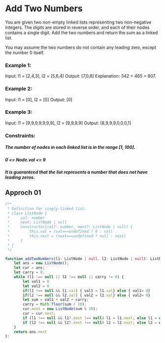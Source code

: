 #  Add Two Numbers
You are given two non-empty linked lists representing two non-negative integers. The digits are stored in reverse order, and each of their nodes contains a single digit. Add the two numbers and return the sum as a linked list.

You may assume the two numbers do not contain any leading zero, except the number 0 itself.
### Example 1:
Input: l1 = [2,4,3], l2 = [5,6,4]
Output: [7,0,8]
Explanation: 342 + 465 = 807.
### Example 2:
Input: l1 = [0], l2 = [0]
Output: [0]
### Example 3:

Input: l1 = [9,9,9,9,9,9,9], l2 = [9,9,9,9]
Output: [8,9,9,9,0,0,0,1]

### Constraints:

##### The number of nodes in each linked list is in the range [1, 100].
##### 0 <= Node.val <= 9
##### It is guaranteed that the list represents a number that does not have leading zeros.

## Approch 01
```ts
/**
 * Definition for singly-linked list.
 * class ListNode {
 *     val: number
 *     next: ListNode | null
 *     constructor(val?: number, next?: ListNode | null) {
 *         this.val = (val===undefined ? 0 : val)
 *         this.next = (next===undefined ? null : next)
 *     }
 * }
 */

function addTwoNumbers(l1: ListNode | null, l2: ListNode | null): ListNode | null {
    let ans = new ListNode();
    let cur = ans;
    let carry = 0;
    while (l1 !== null || l2 !== null || carry != 0) {
        let val1 = 0
        let val2 = 0
        if(l1 !== null && l1.val) { val1 = l1.val} else { val1= 0}
        if(l2 !== null && l2.val) { val2 = l2.val} else { val2= 0}
        let sum = val1 + val2 + carry;
        carry = Math.floor(sum / 10);
        cur.next = new ListNode(sum % 10);
        cur = cur.next;
        if (l1 !== null && l1?.next !== null) l1 = l1.next; else l1 = null;
        if (l2 !== null && l2?.next !== null) l2 = l2.next; else l2 = null;
    }
    return ans.next
};

```
